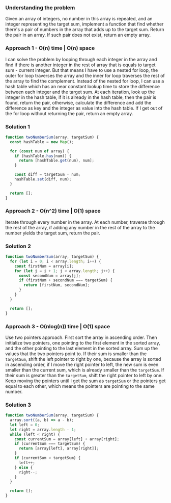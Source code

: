 ### Understanding the problem

Given an array of integers, no number in this array is repeated, and an integer representing the target sum, implement a function that find whether there's a pair of numbers in the array that adds up to the target sum. Return the pair in an array. If such pair does not exist, return an empty array.

### Approach 1 - O(n) time | O(n) space

I can solve the problem by looping through each integer in the array and find if there is another integer in the rest of array that is equals to target sum - current integer. But that means I have to use a nested for loop, the outer for loop traverses the array and the inner for loop traverses the rest of the array to find the complement. Instead of the nested for loop, I can use a hash table which has an near constant lookup time to store the difference between each integer and the target sum. At each iteration, look up the integer in the hash table, if it is already in the hash table, then the pair is found, return the pair, otherwise, calculate the difference and add the difference as key and the integer as value into the hash table. If I get out of the for loop without returning the pair, return an empty array.

### Solution 1

```js
function twoNumberSum(array, targetSum) {
  const hashTable = new Map();

  for (const num of array) {
    if (hashTable.has(num)) {
      return [hashTable.get(num), num];
    }

    const diff = targetSum - num;
    hashTable.set(diff, num);
  }

  return [];
}
```

### Approach 2 - O(n^2) time | O(1) space

Iterate through every number in the array. At each number, traverse through the rest of the array, if adding any number in the rest of the array to the number yields the target sum, return the pair.

### Solution 2

```js
function twoNumberSum(array, targetSum) {
  for (let i = 0; i < array.length; i++) {
    const firstNum = array[i];
    for (let j = i + 1; j < array.length; j++) {
      const secondNum = array[j];
      if (firstNum + secondNum === targetSum) {
        return [firstNum, secondNum];
      }
    }
  }

  return [];
}
```

### Approach 3 - O(nlog(n)) time | O(1) space

Use two pointers approach. First sort the array in ascending order. Then initialize two pointers, one pointing to the first element in the sorted array, and the other pointing to the last element in the sorted array. Sum up the values that the two pointers point to. If their sum is smaller than the `targetSum`, shift the left pointer to right by one, because the array is sorted in ascending order, if I move the right pointer to left, the new sum is even smaller than the current sum, which is already smaller than the `targetSum`. If their sum is greater than the `targetSum`, shift the right pointer to left by one. Keep moving the pointers until I get the sum as `targetSum` or the pointers get equal to each other, which means the pointers are pointing to the same number.

### Solution 3

```js
function twoNumberSum(array, targetSum) {
  array.sort((a, b) => a - b);
  let left = 0;
  let right = array.length - 1;
  while (left < right) {
    const currentSum = array[left] + array[right];
    if (currentSum === targetSum) {
      return [array[left], array[right]];
    }
    if (currentSum < targetSum) {
      left++;
    } else {
      right--;
    }
  }

  return [];
}
```
